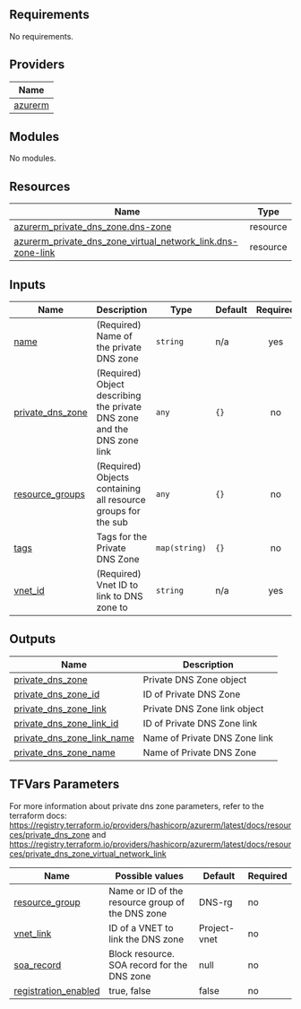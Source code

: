 ## Requirements

No requirements.

## Providers

| Name |
|------|
| <a name="provider_azurerm"></a> [azurerm](#provider\_azurerm) |

## Modules

No modules.

## Resources

| Name | Type |
|------|------|
| [azurerm_private_dns_zone.dns-zone](https://registry.terraform.io/providers/hashicorp/azurerm/latest/docs/resources/private_dns_zone) | resource |
| [azurerm_private_dns_zone_virtual_network_link.dns-zone-link](https://registry.terraform.io/providers/hashicorp/azurerm/latest/docs/resources/private_dns_zone_virtual_network_link) | resource |

## Inputs

| Name | Description | Type | Default | Required |
|------|-------------|------|---------|:--------:|
| <a name="input_name"></a> [name](#input\_name) | (Required) Name of the private DNS zone | `string` | n/a | yes |
| <a name="input_private_dns_zone"></a> [private\_dns\_zone](#input\_private\_dns\_zone) | (Required) Object describing the private DNS zone and the DNS zone link | `any` | `{}` | no |
| <a name="input_resource_groups"></a> [resource\_groups](#input\_resource\_groups) | (Required) Objects containing all resource groups for the sub | `any` | `{}` | no |
| <a name="input_tags"></a> [tags](#input\_tags) | Tags for the Private DNS Zone | `map(string)` | `{}` | no |
| <a name="input_vnet_id"></a> [vnet\_id](#input\_vnet\_id) | (Required) Vnet ID to link to DNS zone to | `string` | n/a | yes |

## Outputs

| Name | Description |
|------|-------------|
| <a name="output_private_dns_zone"></a> [private\_dns\_zone](#output\_private\_dns\_zone) | Private DNS Zone object |
| <a name="output_private_dns_zone_id"></a> [private\_dns\_zone\_id](#output\_private\_dns\_zone\_id) | ID of Private DNS Zone |
| <a name="output_private_dns_zone_link"></a> [private\_dns\_zone\_link](#output\_private\_dns\_zone\_link) | Private DNS Zone link object |
| <a name="output_private_dns_zone_link_id"></a> [private\_dns\_zone\_link\_id](#output\_private\_dns\_zone\_link\_id) | ID of Private DNS Zone link |
| <a name="output_private_dns_zone_link_name"></a> [private\_dns\_zone\_link\_name](#output\_private\_dns\_zone\_link\_name) | Name of Private DNS Zone link |
| <a name="output_private_dns_zone_name"></a> [private\_dns\_zone\_name](#output\_private\_dns\_zone\_name) | Name of Private DNS Zone |

## TFVars Parameters

For more information about private dns zone parameters, refer to the terraform docs: https://registry.terraform.io/providers/hashicorp/azurerm/latest/docs/resources/private_dns_zone and https://registry.terraform.io/providers/hashicorp/azurerm/latest/docs/resources/private_dns_zone_virtual_network_link

| Name | Possible values | Default | Required |
|------|----------|----------------|---------|
|<a name="resource_group"></a> [resource_group](#resource\_group) | Name or ID of the resource group of the DNS zone | DNS-rg| no |
|<a name="vnet_link"></a> [vnet_link](#vnet\_link) | ID of a VNET to link the DNS zone | Project-vnet| no |
|<a name="soa_record"></a> [soa_record](#soa\_record) | Block resource. SOA record for the DNS zone | null| no |
|<a name="registration_enabled"></a> [registration_enabled](#registration\_enabled) | true, false| false | no |